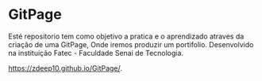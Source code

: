 # GitPage

Esté repositorio tem como objetivo a pratica e o aprendizado atraves da criação de uma GitPage, Onde iremos produzir um portifolio. Desenvolvido na instituição Fatec - Faculdade Senai de Tecnologia.

https://zdeep10.github.io/GitPage/.
